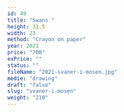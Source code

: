```yaml
---
id: 49
title: "Swans "
height: 31,5
width: 23
method: "Crayon on paper"
year: 2021
price: "700"
exPrice: ""
status: ""
fileName: "2021-svaner-i-mosen.jpg"
medie: "drawing"
draft: "false"
slug: "svaner-i-mosen"
weight: "210"
---
```

